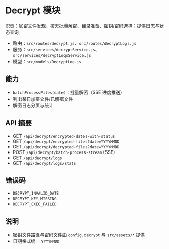 # Decrypt 模块

职责：加密文件发现、按天批量解密、目录准备、密钥/密码选择；提供日志与状态查询。

- 路由：`src/routes/decrypt.js`、`src/routes/decryptLogs.js`
- 服务：`src/services/decryptService.js`、`src/services/decryptLogsService.js`
- 模型：`src/models/DecryptLog.js`

## 能力
- `batchProcessFiles(date)`：批量解密（SSE 进度推送）
- 列出某日加密文件/已解密文件
- 解密日志分页与统计

## API 摘要
- GET `/api/decrypt/encrypted-dates-with-status`
- GET `/api/decrypt/encrypted-files?date=YYYYMMDD`
- GET `/api/decrypt/decrypted-files?date=YYYYMMDD`
- POST `/api/decrypt/batch-process-stream` (SSE)
- GET `/api/decrypt/logs`
- GET `/api/decrypt/logs/stats`

## 错误码
- `DECRYPT_INVALID_DATE`
- `DECRYPT_KEY_MISSING`
- `DECRYPT_EXEC_FAILED`

## 说明
- 密钥文件路径与密码文件由 `config.decrypt` 与 `src/assets/*` 提供
- 日期格式统一 `YYYYMMDD`
